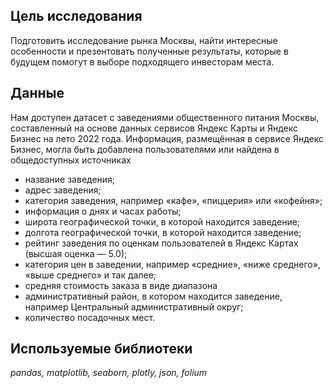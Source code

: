 ## Цель исследования 
Подготовить исследование рынка Москвы, найти интересные особенности и презентовать полученные результаты, которые в будущем помогут в выборе подходящего инвесторам места.

## Данные
Нам доступен датасет с заведениями общественного питания Москвы, составленный на основе данных сервисов Яндекс Карты и Яндекс Бизнес на лето 2022 года. Информация, размещённая в сервисе Яндекс Бизнес, могла быть добавлена пользователями или найдена в общедоступных источниках
- название заведения;
- адрес заведения;
- категория заведения, например «кафе», «пиццерия» или «кофейня»;
- информация о днях и часах работы;
- широта географической точки, в которой находится заведение;
- долгота географической точки, в которой находится заведение;
- рейтинг заведения по оценкам пользователей в Яндекс Картах (высшая оценка — 5.0);
- категория цен в заведении, например «средние», «ниже среднего», «выше среднего» и так далее;
- средняя стоимость заказа в виде диапазона
- административный район, в котором находится заведение, например Центральный административный округ;
- количество посадочных мест.

## Используемые библиотеки
*pandas, matplotlib, seaborn, plotly, json, folium* 
